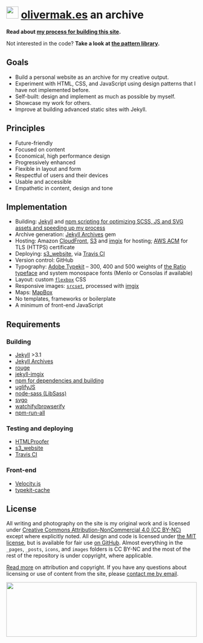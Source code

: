 # <a href="https://olivermak.es/"><img src="https://olivermak.es/icons/favicon32.svg" width="32" height="32"></a> <a href="https://olivermak.es/">olivermak.es</a> an archive

**Read about [my process for building this site](https://olivermak.es/2014/12/oliver-pattison/).**

Not interested in the code? **Take a look at [the pattern library](https://olivermak.es/patterns/).**

## Goals

- Build a personal website as an archive for my creative output.
- Experiment with HTML, CSS, and JavaScript using design patterns that I have not implemented before.
- Self-built: design and implement as much as possible by myself.
- Showcase my work for others.
- Improve at building advanced static sites with Jekyll.

## Principles

- Future-friendly
- Focused on content
- Economical, high performance design
- Progressively enhanced
- Flexible in layout and form
- Respectful of users and their devices
- Usable and accessible
- Empathetic in content, design and tone

## Implementation

- Building: [Jekyll](http://jekyllrb.com) and [npm scripting for optimizing SCSS, JS and SVG assets and speeding up my process](https://docs.npmjs.com/cli/run-script)
- Archive generation: [Jekyll Archives](https://github.com/jekyll/jekyll-archives) gem
- Hosting: Amazon [CloudFront](https://aws.amazon.com/cloudfront/), [S3](https://aws.amazon.com/s3/) and [imgix](https://www.imgix.com) for hosting; [AWS ACM](https://aws.amazon.com/certificate-manager/) for TLS (HTTPS) certificate
- Deploying: [s3_website](https://github.com/laurilehmijoki/s3_website), via [Travis CI](https://travis-ci.org)
- Version control: GitHub
- Typography: [Adobe Typekit](https://typekit.com/colophons/hro5wuc) – 300, 400 and 500 weights of [the Ratio typeface](http://cargocollective.com/pstype/Ratio) and system monospace fonts (Menlo or Consolas if available)
- Layout: custom [`flexbox`](https://www.w3.org/TR/2016/CR-css-flexbox-1-20160301/) CSS
- Responsive images: [`srcset`](https://responsiveimages.org), processed with [imgix](https://www.imgix.com/)
- Maps: [MapBox](https://www.mapbox.com/)
- No templates, frameworks or boilerplate
- A minimum of front-end JavaScript

## Requirements

### Building

- [Jekyll](http://jekyllrb.com) >3.1
- [Jekyll Archives](https://github.com/jekyll/jekyll-archives)
- [rouge](https://github.com/jneen/rouge)
- [jekyll-imgix](https://github.com/imgix/jekyll-imgix)
- [npm for dependencies and building](https://www.npmjs.com)
- [uglifyJS](https://github.com/mishoo/UglifyJS2)
- [node-sass (LibSass)](https://github.com/sass/node-sass)
- [svgo](https://github.com/svg/svgo)
- [watchify/browserify](https://github.com/substack/watchify)
- [npm-run-all](https://github.com/mysticatea/npm-run-all)

### Testing and deploying

- [HTMLProofer](https://github.com/gjtorikian/html-proofer)
- [s3_website](https://github.com/laurilehmijoki/s3_website)
- [Travis CI](https://travis-ci.org)

### Front-end

- [Velocity.js](http://julian.com/research/velocity/)
- [typekit-cache](https://github.com/morris/typekit-cache)

## License

All writing and photography on the site is my original work and is licensed under [Creative Commons Attribution-NonCommercial 4.0 (CC BY-NC)](http://creativecommons.org/licenses/by-nc/4.0/) except where explicitly noted. All design and code is licensed under [the MIT license](https://olivermak.es/license/#mit), but is available for fair use [on GitHub](https://github.com/opattison/olivermakes). Almost everything in the `_pages`, `_posts`, `icons`, and `images` folders is CC BY-NC and the most of the rest of the repository is under copyright, where applicable.

[Read more](https://olivermak.es/license/) on attribution and copyright. If you have any questions about licensing or use of content from the site, please [contact me by email](oliverpattison@gmail.com).

<a href="https://olivermak.es/"><img src="https://olivermak.es/icons/favicon144.svg" width="100%" height="144"></a>
